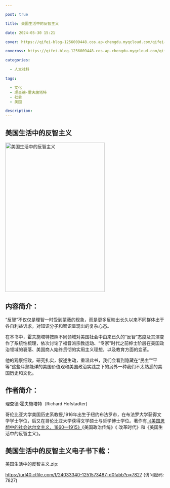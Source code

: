 ```yaml
---

post: true

title: 美国生活中的反智主义

date: 2024-05-30 15:21

cover: https://qifei-blog-1256009448.cos.ap-chengdu.myqcloud.com/qifei-blog/s33967027.jpg

coveross: https://qifei-blog-1256009448.cos.ap-chengdu.myqcloud.com/qifei-blog/s33967027.jpg

categories:

  - 人文社科

tags:

  - 文化
  - 理查德·霍夫施塔特
  - 社会
  - 美国

description:
---
```


## 美国生活中的反智主义

<img alt="美国生活中的反智主义" class="aligncenter loading" data-was-processed="true" decoding="async" fetchpriority="high" height="471" src="https://qifei-blog-1256009448.cos.ap-chengdu.myqcloud.com/qifei-blog/s33967027.jpg" style="cursor: zoom-in;" width="314"/>

## 内容简介：

“反智”不仅仅是理智一时受到蒙蔽的现象，而是更多反映出长久以来不同群体出于各自利益诉求，对知识分子和智识呈现出的复杂心态。

在本书中，霍夫施塔特按照不同领域对美国社会中由来已久的“反智”态度及其演变作了系统性梳理，依次讨论了福音派宗教运动、“专家”时代之前绅士阶层在美国政治领域的衰落、美国商人始终贯彻的实用主义理想，以及教育方面的变革。

他的观察细致，研究扎实，叙述生动，重温此书，我们会看到隐藏在“民主”“平等”这些耳熟能详的美国价值观和美国政治实践之下的另外一种我们不太熟悉的美国历史和文化。

## 作者简介：

理查德·霍夫施塔特（Richard Hofstadter)

哥伦比亚大学美国历史系教授,1916年出生于纽约布法罗市，在布法罗大学获得文学学士学位，后又在哥伦比亚大学获得文学硕士与哲学博士学位。著作有<a href="https://www.huibooks.com/2178.html">《美国思想中的社会达尔文主义，1860—1915》</a>《美国政治传统》《 改革时代》和《美国生活中的反智主义》。

## 美国生活中的反智主义电子书下载：

美国生活中的反智主义.zip: 

https://url40.ctfile.com/f/24033340-1251573487-d0fabb?p=7827 (访问密码: 7827)
